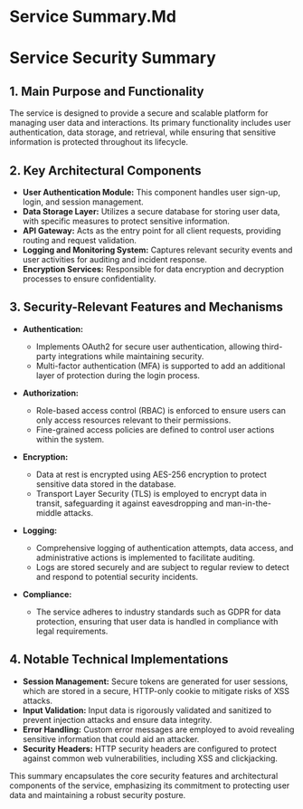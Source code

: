 # Service Summary.Md

# Service Security Summary

## 1. Main Purpose and Functionality
The service is designed to provide a secure and scalable platform for managing user data and interactions. Its primary functionality includes user authentication, data storage, and retrieval, while ensuring that sensitive information is protected throughout its lifecycle.

## 2. Key Architectural Components
- **User Authentication Module:** This component handles user sign-up, login, and session management.
- **Data Storage Layer:** Utilizes a secure database for storing user data, with specific measures to protect sensitive information.
- **API Gateway:** Acts as the entry point for all client requests, providing routing and request validation.
- **Logging and Monitoring System:** Captures relevant security events and user activities for auditing and incident response.
- **Encryption Services:** Responsible for data encryption and decryption processes to ensure confidentiality.

## 3. Security-Relevant Features and Mechanisms
- **Authentication:**
  - Implements OAuth2 for secure user authentication, allowing third-party integrations while maintaining security.
  - Multi-factor authentication (MFA) is supported to add an additional layer of protection during the login process.
  
- **Authorization:**
  - Role-based access control (RBAC) is enforced to ensure users can only access resources relevant to their permissions.
  - Fine-grained access policies are defined to control user actions within the system.

- **Encryption:**
  - Data at rest is encrypted using AES-256 encryption to protect sensitive data stored in the database.
  - Transport Layer Security (TLS) is employed to encrypt data in transit, safeguarding it against eavesdropping and man-in-the-middle attacks.

- **Logging:**
  - Comprehensive logging of authentication attempts, data access, and administrative actions is implemented to facilitate auditing.
  - Logs are stored securely and are subject to regular review to detect and respond to potential security incidents.

- **Compliance:**
  - The service adheres to industry standards such as GDPR for data protection, ensuring that user data is handled in compliance with legal requirements.

## 4. Notable Technical Implementations
- **Session Management:** Secure tokens are generated for user sessions, which are stored in a secure, HTTP-only cookie to mitigate risks of XSS attacks.
- **Input Validation:** Input data is rigorously validated and sanitized to prevent injection attacks and ensure data integrity.
- **Error Handling:** Custom error messages are employed to avoid revealing sensitive information that could aid an attacker.
- **Security Headers:** HTTP security headers are configured to protect against common web vulnerabilities, including XSS and clickjacking.

This summary encapsulates the core security features and architectural components of the service, emphasizing its commitment to protecting user data and maintaining a robust security posture.